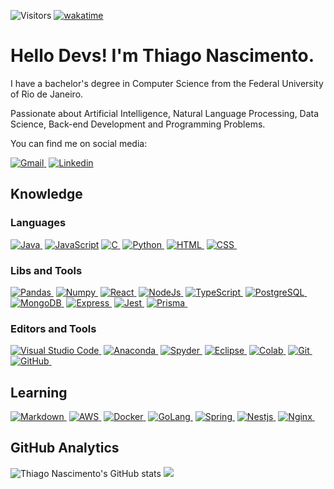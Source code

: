 ![Visitors](https://api.visitorbadge.io/api/visitors?path=https%3A%2F%2Fgithub.com%2Fnascimentoliveira&label=Visitors&labelColor=%23007EC6&countColor=%23555555)
[![wakatime](https://wakatime.com/badge/user/e602fd7d-7c23-4957-926f-0f6b4763a14a.svg?style=for-the-badge&logoColor=white&labelColor=%23555555)](https://wakatime.com/@e602fd7d-7c23-4957-926f-0f6b4763a14a)

# Hello Devs! I'm Thiago Nascimento.


I have a bachelor's degree in Computer Science from the Federal University of Rio de Janeiro.

Passionate about Artificial Intelligence, Natural Language Processing, Data Science, Back-end Development and Programming Problems.

You can find me on social media:

[![Gmail](https://img.shields.io/badge/-nascimentoliveira@gmail.com-FFFFFF?style=for-the-badge&logo=gmail&logoColor=white&color=007EC6&labelColor=555555)&nbsp;](mailto:nascimentoliveira@gmail.com)
[![Linkedin](https://img.shields.io/badge/-/nascimentoliveira-FFFFFF?style=for-the-badge&logo=linkedin&logoColor=white&color=007EC6&labelColor=555555)](https://linkedin.com/in/nascimentoliveira)

## Knowledge

### Languages
 
[![Java](https://img.shields.io/badge/-java-ffffff?style=for-the-badge&logo=java&logoColor=white&color=007EC6&labelColor=555555)&nbsp;](https://www.java.com/)
[![JavaScript](https://img.shields.io/badge/-JavaScript-ffffff?style=for-the-badge&logo=javascript&logoColor=white&color=007EC6&labelColor=555555)](https://developer.mozilla.org/en-US/docs/Web/JavaScript)
[![C](https://img.shields.io/badge/-c-ffffff?style=for-the-badge&logo=c&logoColor=white&color=007EC6&labelColor=555555)&nbsp;](https://www.w3schools.com/c/c_intro.php)
[![Python](https://img.shields.io/badge/-python-ffffff?style=for-the-badge&logo=python&logoColor=white&color=007EC6&labelColor=555555)&nbsp;](https://www.python.org/)
[![HTML](https://img.shields.io/badge/-html5-ffffff?style=for-the-badge&logo=html5&logoColor=white&color=007EC6&labelColor=555555)&nbsp;](https://developer.mozilla.org/en-US/docs/Web/HTML)
[![CSS](https://img.shields.io/badge/-css3-ffffff?style=for-the-badge&logo=css3&logoColor=white&color=007EC6&labelColor=555555)&nbsp;](https://developer.mozilla.org/en-US/docs/Web/CSS)

### Libs and Tools

[![Pandas](https://img.shields.io/badge/-pandas-ffffff?style=for-the-badge&logo=pandas&logoColor=white&color=007EC6&labelColor=555555)&nbsp;](https://pandas.pydata.org/)
[![Numpy](https://img.shields.io/badge/-numpy-ffffff?style=for-the-badge&logo=numpy&logoColor=white&color=007EC6&labelColor=555555)&nbsp;](https://numpy.org/)
[![React](https://img.shields.io/badge/-react-ffffff?style=for-the-badge&logo=react&logoColor=white&color=007EC6&labelColor=555555)&nbsp;](https://reactjs.org/)
[![NodeJs](https://img.shields.io/badge/-nodejs-ffffff?style=for-the-badge&logo=nodedotjs&logoColor=white&color=007EC6&labelColor=555555)&nbsp;](https://nodejs.org/)
[![TypeScript](https://img.shields.io/badge/-typescript-ffffff?style=for-the-badge&logo=typescript&logoColor=white&color=007EC6&labelColor=555555)&nbsp;](https://www.typescriptlang.org/)
[![PostgreSQL](https://img.shields.io/badge/-postgresql-ffffff?style=for-the-badge&logo=Postgresql&logoColor=white&color=007EC6&labelColor=555555)&nbsp;](https://www.postgresql.org/)
[![MongoDB](https://img.shields.io/badge/-mongodb-ffffff?style=for-the-badge&logo=mongodb&logoColor=white&color=007EC6&labelColor=555555)&nbsp;](https://www.mongodb.com/)
[![Express](https://img.shields.io/badge/-express-ffffff?style=for-the-badge&logo=express&logoColor=white&color=007EC6&labelColor=555555)&nbsp;](https://expressjs.com/pt-br/)
[![Jest](https://img.shields.io/badge/-jest-ffffff?style=for-the-badge&logo=jest&logoColor=white&color=007EC6&labelColor=555555)&nbsp;](https://jestjs.io/pt-BR/)
[![Prisma](https://img.shields.io/badge/-prisma-ffffff?style=for-the-badge&logo=prisma&logoColor=white&color=007EC6&labelColor=555555)&nbsp;
](https://www.prisma.io/docs)

### Editors and Tools

[![Visual Studio Code](https://img.shields.io/badge/-visual%20studio%20code-ffffff?style=for-the-badge&logo=visual%20studio%20code&logoColor=white&color=007EC6&labelColor=555555)&nbsp;](https://code.visualstudio.com/)
[![Anaconda](https://img.shields.io/badge/-Anaconda-ffffff?style=for-the-badge&logo=anaconda&logoColor=white&color=007EC6&labelColor=555555)&nbsp;](https://www.anaconda.com/)
[![Spyder](https://img.shields.io/badge/-spyder-ffffff?style=for-the-badge&logo=spyder%20ide&logoColor=white&color=007EC6&labelColor=555555)&nbsp;](https://www.spyder-ide.org/)
[![Eclipse](https://img.shields.io/badge/-eclipse-ffffff?style=for-the-badge&logo=eclipse&logoColor=white&color=007EC6&labelColor=555555)&nbsp;](https://www.eclipse.org/downloads/)
[![Colab](https://img.shields.io/badge/-colab-ffffff?style=for-the-badge&logo=googlecolab&logoColor=white&color=007EC6&labelColor=555555)&nbsp;](https://colab.research.google.com/)
[![Git](https://img.shields.io/badge/-git-ffffff?style=for-the-badge&logo=git&logoColor=white&color=007EC6&labelColor=555555)&nbsp;](https://git-scm.com/)
[![GitHub](https://img.shields.io/badge/-github-ffffff?style=for-the-badge&logo=github&logoColor=white&color=007EC6&labelColor=555555)&nbsp;](https://github.com/)

## Learning

[![Markdown](https://img.shields.io/badge/-markdown-ffffff?style=for-the-badge&logo=markdown&logoColor=white&color=007EC6&labelColor=555555)&nbsp;](https://daringfireball.net/projects/markdown/)
[![AWS](https://img.shields.io/badge/-aws-ffffff?style=for-the-badge&logo=amazonaws&logoColor=white&color=007EC6&labelColor=555555)&nbsp;](https://aws.amazon.com/pt/)
[![Docker](https://img.shields.io/badge/-docker-ffffff?style=for-the-badge&logo=docker&logoColor=white&color=007EC6&labelColor=555555)&nbsp;](https://www.docker.com/)
[![GoLang](https://img.shields.io/badge/-go-ffffff?style=for-the-badge&logo=go&logoColor=white&color=007EC6&labelColor=555555)&nbsp;](https://go.dev/)
[![Spring](https://img.shields.io/badge/-spring-ffffff?style=for-the-badge&logo=spring-boot&logoColor=white&color=007EC6&labelColor=555555)&nbsp;](https://spring.io/)
[![Nestjs](https://img.shields.io/badge/-nestjs-ffffff?style=for-the-badge&logo=nestjs&logoColor=white&color=007EC6&labelColor=555555)&nbsp;](https://nestjs.com/)
[![Nginx](https://img.shields.io/badge/Nginx-009639?style=for-the-badge&logo=nginx&logoColor=white&color=007EC6&labelColor=555555)&nbsp;](https://www.nginx.com/)

## GitHub Analytics
![Thiago Nascimento's GitHub stats](https://github-readme-stats.vercel.app/api?username=nascimentoliveira&theme=github_dark&hide_border=true&include_all_commits=true&count_private=false)
![](https://github-readme-streak-stats.herokuapp.com/?user=nascimentoliveira&theme=github_dark&hide_border=true)
